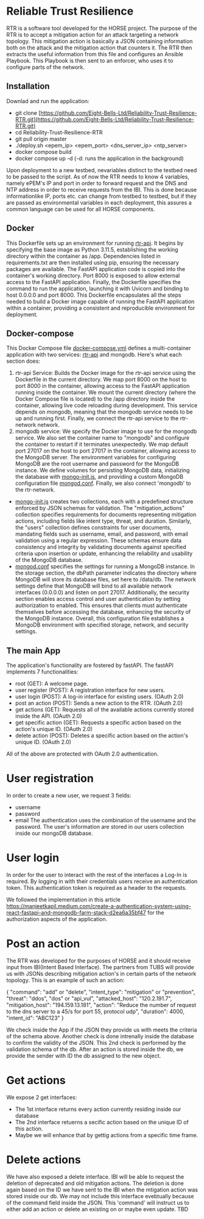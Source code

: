 # Reliable Trust Resilience

RTR is a software tool developed for the HORSE project. The purpose of the RTR is to accept a mitigation action for an attack targeting a network topology. This mitigation action is basically a JSON containing information both on the attack and the mitigation action that counters it. The RTR then extracts the useful information from this file and configures an Ansible Playbook. This Playbook is then sent to an enforcer, who uses it to configure parts of the network.

## Installation

Downlad and run the application:
- git clone [https://github.com/Eight-Bells-Ltd/Reliability-Trust-Resilience-RTR.git](https://github.com/Eight-Bells-Ltd/Reliability-Trust-Resilience-RTR.git)
- cd Reliability-Trust-Resilience-RTR
- git pull origin master
- ./deploy.sh <epem_ip> <epem_port> <dns_server_ip> <ntp_server>
- docker compose build
- docker compose up -d (-d: runs the application in the background)

Upon deployment to a new testbed, nevariables distinct to the testbed need to be passed to the script. As of now the RTR needs to know 4 variables, namely ePEM's IP and port in order to forward request and the DNS and NTP address in order to receive requests from the IBI. This is done because informationlike IP, ports etc. can change from testbed to testbed, but if they are passed as environmental variables in each deployment, this assures a common language can be used for all HORSE components.
## Docker
This Dockerfile sets up an environment for running [rtr-api](https://github.com/Eight-Bells-Ltd/Reliability-Trust-Resilience-RTR/blob/main/IBI-RTR_api.py). It begins by specifying the base image as Python 3.11.5, establishing the working directory within the container as /app. Dependencies listed in requirements.txt are then installed using pip, ensuring the necessary packages are available. The FastAPI application code is copied into the container's working directory. Port 8000 is exposed to allow external access to the FastAPI application. Finally, the Dockerfile specifies the command to run the application, launching it with Uvicorn and binding to host 0.0.0.0 and port 8000. This Dockerfile encapsulates all the steps needed to build a Docker image capable of running the FastAPI application within a container, providing a consistent and reproducible environment for deployment.

## Docker-compose
This Docker Compose file [docker-compose.yml](https://github.com/Eight-Bells-Ltd/Reliability-Trust-Resilience-RTR/blob/main/docker-compose.yml) defines a multi-container application with two services: [rtr-api](https://github.com/Eight-Bells-Ltd/Reliability-Trust-Resilience-RTR/blob/main/IBI-RTR_api.py) and mongodb. Here's what each section does:
1. rtr-api Service:
Builds the Docker image for the rtr-api service using the Dockerfile in the current directory. We map port 8000 on the host to port 8000 in the container, allowing access to the FastAPI application running inside the container. We mount the current directory (where the Docker Compose file is located) to the /app directory inside the container, allowing live code reloading during development. This service depends on mongodb, meaning that the mongodb service needs to be up and running first. Finally, we connect the rtr-api service to the rtr-network network.
2. mongodb service:
We specify the Docker image to use for the mongodb service. We also set the container name to "mongodb" and configure the container to restart if it terminates unexpectedly. We  map default port 27017 on the host to port 27017 in the container, allowing access to the MongoDB server. The environment variables for configuring MongoDB are the root username and password for the MongoDB instance. We define volumes for persisting MongoDB data, initializing the database with [mongo-init.js](https://github.com/Eight-Bells-Ltd/Reliability-Trust-Resilience-RTR/blob/main/mongo-init.js), and providing a custom MongoDB configuration file [mongod.conf](https://github.com/Eight-Bells-Ltd/Reliability-Trust-Resilience-RTR/blob/main/mongod.conf). Finally, we also connect 'mongodb' to the rtr-network.
 - [mongo-init.js](https://github.com/Eight-Bells-Ltd/Reliability-Trust-Resilience-RTR/blob/main/mongo-init.js) creates two collections, each with a predefined structure enforced by JSON schemas for validation. The "mitigation_actions" collection specifies requirements for documents representing mitigation actions, including fields like intent type, threat, and duration. Similarly, the "users" collection defines constraints for user documents, mandating fields such as username, email, and password, with email validation using a regular expression. These schemas ensure data consistency and integrity by validating documents against specified criteria upon insertion or update, enhancing the reliability and usability of the MongoDB database.
 - [mongod.conf](https://github.com/Eight-Bells-Ltd/Reliability-Trust-Resilience-RTR/blob/main/mongod.conf) specifies the settings for running a MongoDB instance. In the storage section, the dbPath parameter indicates the directory where MongoDB will store its database files, set here to /data/db. The network settings define that MongoDB will bind to all available network interfaces (0.0.0.0) and listen on port 27017. Additionally, the security section enables access control and user authentication by setting authorization to enabled. This ensures that clients must authenticate themselves before accessing the database, enhancing the security of the MongoDB instance. Overall, this configuration file establishes a MongoDB environment with specified storage, network, and security settings.
  


## The main App

The application's functionality are fostered by fastAPI. The fastAPI implements 7 functionalities:
- root (GET): A welcome page.
- user register (POST): A registration interface for new users.
- user login (POST): A log-in interface for existing users. (OAuth 2.0)
- post an action (POST): Sends a new action to the RTR. (OAuth 2.0)
- get actions (GET): Requests all of the available actions currently stored inside the API. (OAuth 2.0)
- get specific action (GET): Requests a specific action based on the action's unique ID. (OAuth 2.0)
- delete action (POST): Deletes a specific action based on the action's unique ID. (OAuth 2.0)

All of the above are protected with OAuth 2.0 authentication.


# User registration
In order to create a new user, we request 3 fields:
- username
- password
- email
The authentication uses the combination of the username and the password. The user's information are stored in our users collection inside our mongoDB database.

# User login
In order for the user to interact with the rest of the interfaces a Log-In is required. By logging in with their credentials users receive an authentication token. This authentication token is required as a header to the requests.

We followed the implementation in this article https://manjeetkapil.medium.com/create-a-authentication-system-using-react-fastapi-and-mongodb-farm-stack-d2ea6a35bf47 for the authorization aspects of the application.

# Post an action
The RTR was developed for the purposes of HORSE and it should receive input from IBI(Intent Based Interface). The partners from TUBS will provide us with JSONs describing mitigation action's in certain parts of the network topology. This is an example of such an action:

{
    "command": "add" or "delete", 
    "intent_type": "mitigation" or "prevention",
    "threat": "ddos", "dos" or "api_vul",
    "attacked_host": "120.2.191.7",
    "mitigation_host": "194.159.13.181",
    "action": "Reduce the number of request to the dns server to a 45/s for port 55, protocol udp",
    "duration": 4000,
    "intent_id": "ABC123"
}

We check inside the App if the JSON they provide us with meets the criteria of the schema above. Another check is done intrenally inside the database to confirm the validity of the JSON. This 2nd check is performed by the validation schema of the db.
After an action is stored inside the db, we provide the sender with ID the db assigned to the new object.

# Get actions
We expose 2 get interfaces:
- The 1st interface returns every action currently residing inside our database
- The 2nd interface retuerns a secific action based on the unique ID of this action.
- Maybe we will enhance that by gettig actions from a specific time frame.

# Delete actions
We have also exposed a delete interface. IBI will be able to request the deletion of deprecated and old mitigation actions. The deletion is done again based on the ID we have sent to the IBI when the mtigation action was stored inside our db. We may not include this interface evebtually because of the command field inside the JSON. This 'command' will instruct us to either add an action or delete an existing on or maybe even update. TBD